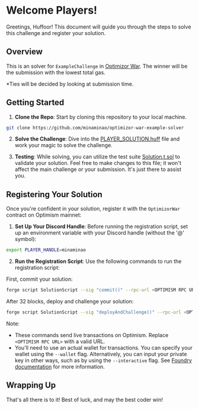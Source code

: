 # Welcome Players!

Greetings, Huffoor! This document will guide you through the steps to solve this challenge and register your solution.

## Overview

This is an solver for `ExampleChallenge` in [Optimizor War](https://github.com/minaminao/optimizor-war).
The winner will be the submission with the lowest total gas.

*Ties will be decided by looking at submission time.

## Getting Started

1. **Clone the Repo**: Start by cloning this repository to your local machine.

```bash
git clone https://github.com/minaminao/optimizor-war-example-solver
```

2. **Solve the Challenge**: Dive into the [PLAYER_SOLUTION.huff](src/PLAYER_SOLUTION.huff) file and work your magic to solve the challenge.

3. **Testing**: While solving, you can utilize the test suite [Solution.t.sol](test/Solution.t.sol) to validate your solution. Feel free to make changes to this file; it won't affect the main challenge or your submission. It's just there to assist you.

## Registering Your Solution

Once you're confident in your solution, register it with the `OptimizorWar` contract on Optimism mainnet:

1. **Set Up Your Discord Handle**: Before running the registration script, set up an environment variable with your Discord handle (without the '@' symbol):

```bash
export PLAYER_HANDLE=minaminao
```

2. **Run the Registration Script**: Use the following commands to run the registration script:

First, commit your solution:

```bash
forge script SolutionScript --sig "commit()" --rpc-url <OPTIMISM RPC URL> --broadcast -vvvv
```

After 32 blocks, deploy and challenge your solution:

```bash
forge script SolutionScript --sig "deployAndChallenge()" --rpc-url <OPTIMISM RPC URL> --broadcast -vvvv
```

Note:
- These commands send live transactions on Optimism. Replace `<OPTIMISM RPC URL>` with a valid URL.
- You'll need to use an actual wallet for transactions. You can specify your wallet using the `--wallet` flag. Alternatively, you can input your private key in other ways, such as by using the `--interactive` flag. See [Foundry documentation](https://book.getfoundry.sh/) for more information.

## Wrapping Up

That's all there is to it!
Best of luck, and may the best coder win!
